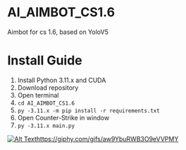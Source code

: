 # AI_AIMBOT_CS1.6
Aimbot for cs 1.6, based on YoloV5

# Install Guide
1. Install Python 3.11.x and CUDA
2. Download repository
3. Open terminal
5. ```cd AI_AIMBOT_CS1.6```
6. ```py -3.11.x -m pip install -r requirements.txt```
7. Open Counter-Strike in window
8. ```py -3.11.x main.py```

[![Alt Text](https://media.giphy.com/media/vFKqnCdLPNOKc/giphy.gif)](https://giphy.com/gifs/aw9YbuRWB3O9eVVPMY)https://giphy.com/gifs/aw9YbuRWB3O9eVVPMY
